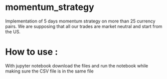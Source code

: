 # momentum_strategy
Implementation of 5 days momentum strategy on more than 25 currency pairs. We are supposing that all our trades are market neutral and start from the US.

# How to use :
With jupyter notebook download the files and run the notebook while making sure the CSV file is in the same file
